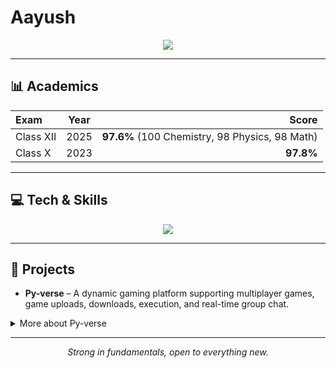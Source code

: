 # Aayush  

<p align="center">
  <img src="https://img.shields.io/badge/Numbers%20back%20my%20academics%2C-logic%20drives%20my%20code.-36BCF7?style=for-the-badge&logo=python&logoColor=white" />
</p>  

---

## 📊 Academics
| Exam       | Year | Score |
|:-----------|:----:|------:|
| Class XII  | 2025 | **97.6%** (100 Chemistry, 98 Physics, 98 Math) |
| Class X    | 2023 | **97.8%** |

---

## 💻 Tech & Skills  
<p align="center">
  <img src="https://skillicons.dev/icons?i=python,cpp,git,pygame,linux,vscode" />
</p>

---

## 🚀 Projects  
- **Py-verse** – A dynamic gaming platform supporting multiplayer games, game uploads, downloads, execution, and real-time group chat.  

<details>
  <summary>More about Py-verse</summary>

  - Multi-threaded socket server  
  - GUI client with theming  
  - Integrated storage for game sharing  
  - Real-time chat rooms  

</details>

---

<p align="center">
  <i>Strong in fundamentals, open to everything new.</i>
</p>
